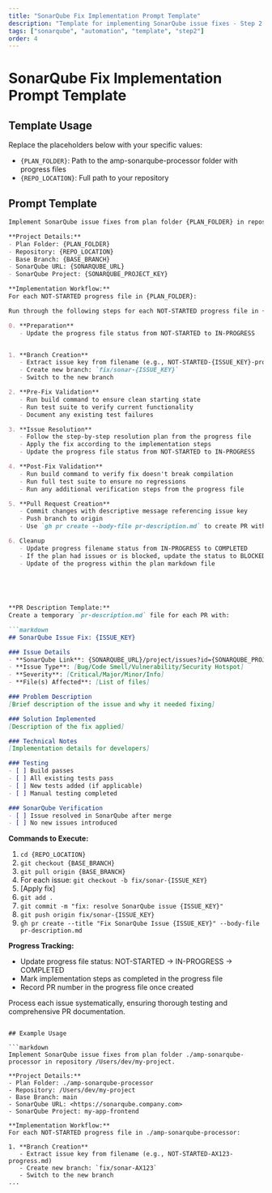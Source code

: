 ```yaml
---
title: "SonarQube Fix Implementation Prompt Template"
description: "Template for implementing SonarQube issue fixes - Step 2 of sequential processing"
tags: ["sonarqube", "automation", "template", "step2"]
order: 4
---
```


# SonarQube Fix Implementation Prompt Template

## Template Usage
Replace the placeholders below with your specific values:

- `{PLAN_FOLDER}`: Path to the amp-sonarqube-processor folder with progress files
- `{REPO_LOCATION}`: Full path to your repository


## Prompt Template

```markdown
Implement SonarQube issue fixes from plan folder {PLAN_FOLDER} in repository {REPO_LOCATION}.

**Project Details:**
- Plan Folder: {PLAN_FOLDER}
- Repository: {REPO_LOCATION}
- Base Branch: {BASE_BRANCH}
- SonarQube URL: {SONARQUBE_URL}
- SonarQube Project: {SONARQUBE_PROJECT_KEY}

**Implementation Workflow:**
For each NOT-STARTED progress file in {PLAN_FOLDER}:

Run through the following steps for each NOT-STARTED progress file in {PLAN_FOLDER} sequentally. Do not use git worktrees.  

0. **Preparation**
   - Update the progress file status from NOT-STARTED to IN-PROGRESS


1. **Branch Creation**
   - Extract issue key from filename (e.g., NOT-STARTED-{ISSUE_KEY}-progress.md)
   - Create new branch: `fix/sonar-{ISSUE_KEY}`
   - Switch to the new branch

2. **Pre-Fix Validation**
   - Run build command to ensure clean starting state
   - Run test suite to verify current functionality
   - Document any existing test failures

3. **Issue Resolution**
   - Follow the step-by-step resolution plan from the progress file
   - Apply the fix according to the implementation steps
   - Update the progress file status from NOT-STARTED to IN-PROGRESS

4. **Post-Fix Validation**
   - Run build command to verify fix doesn't break compilation
   - Run full test suite to ensure no regressions
   - Run any additional verification steps from the progress file

5. **Pull Request Creation**
   - Commit changes with descriptive message referencing issue key
   - Push branch to origin
   - Use `gh pr create --body-file pr-description.md` to create PR with detailed description

6. Cleanup
   - Update progress filename status from IN-PROGRESS to COMPLETED
   - If the plan had issues or is blocked, update the status to BLOCKED in the filename, include why the project is blocked in the plan markdown file.
   - Update of the progress within the plan markdown file
   

   
   

**PR Description Template:**
Create a temporary `pr-description.md` file for each PR with:

```markdown
## SonarQube Issue Fix: {ISSUE_KEY}

### Issue Details
- **SonarQube Link**: {SONARQUBE_URL}/project/issues?id={SONARQUBE_PROJECT_KEY}&issues={ISSUE_KEY}
- **Issue Type**: [Bug/Code Smell/Vulnerability/Security Hotspot]
- **Severity**: [Critical/Major/Minor/Info]
- **File(s) Affected**: [List of files]

### Problem Description
[Brief description of the issue and why it needed fixing]

### Solution Implemented
[Description of the fix applied]

### Technical Notes
[Implementation details for developers]

### Testing
- [ ] Build passes
- [ ] All existing tests pass
- [ ] New tests added (if applicable)
- [ ] Manual testing completed

### SonarQube Verification
- [ ] Issue resolved in SonarQube after merge
- [ ] No new issues introduced


```

**Commands to Execute:**
1. `cd {REPO_LOCATION}`
2. `git checkout {BASE_BRANCH}`
3. `git pull origin {BASE_BRANCH}`
4. For each issue: `git checkout -b fix/sonar-{ISSUE_KEY}`
5. [Apply fix]
6. `git add .`
7. `git commit -m "fix: resolve SonarQube issue {ISSUE_KEY}"`
8. `git push origin fix/sonar-{ISSUE_KEY}`
9. `gh pr create --title "Fix SonarQube Issue {ISSUE_KEY}" --body-file pr-description.md`

**Progress Tracking:**
- Update progress file status: NOT-STARTED → IN-PROGRESS → COMPLETED
- Mark implementation steps as completed in the progress file
- Record PR number in the progress file once created

Process each issue systematically, ensuring thorough testing and comprehensive PR documentation.
```text

## Example Usage

```markdown
Implement SonarQube issue fixes from plan folder ./amp-sonarqube-processor in repository /Users/dev/my-project.

**Project Details:**
- Plan Folder: ./amp-sonarqube-processor
- Repository: /Users/dev/my-project
- Base Branch: main
- SonarQube URL: <https://sonarqube.company.com>
- SonarQube Project: my-app-frontend

**Implementation Workflow:**
For each NOT-STARTED progress file in ./amp-sonarqube-processor:

1. **Branch Creation**
   - Extract issue key from filename (e.g., NOT-STARTED-AX123-progress.md)
   - Create new branch: `fix/sonar-AX123`
   - Switch to the new branch
...
```

